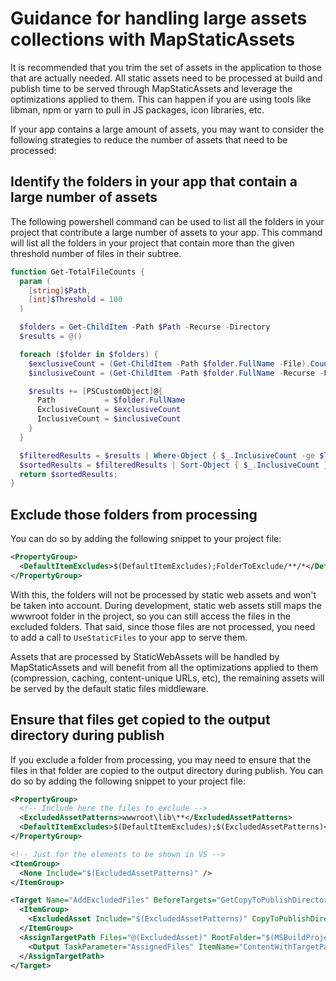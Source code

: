 # Guidance for handling large assets collections with MapStaticAssets

It is recommended that you trim the set of assets in the application to those that are actually needed. All static assets need to be processed at build and publish time to be served through MapStaticAssets and leverage the optimizations applied to them. This can happen if you are using tools like libman, npm or yarn to pull in JS packages, icon libraries, etc.

If your app contains a large amount of assets, you may want to consider the following strategies to reduce the number of assets that need to be processed:

## Identify the folders in your app that contain a large number of assets

The following powershell command can be used to list all the folders in your project that contribute a large number of assets to your app. This command will list all the folders in your project that contain more than the given threshold number of files in their subtree.

```powershell
function Get-TotalFileCounts {
  param (
    [string]$Path,
    [int]$Threshold = 100
  )

  $folders = Get-ChildItem -Path $Path -Recurse -Directory
  $results = @()

  foreach ($folder in $folders) {
    $exclusiveCount = (Get-ChildItem -Path $folder.FullName -File).Count
    $inclusiveCount = (Get-ChildItem -Path $folder.FullName -Recurse -File).Count

    $results += [PSCustomObject]@{
      Path           = $folder.FullName
      ExclusiveCount = $exclusiveCount
      InclusiveCount = $inclusiveCount
    }
  }

  $filteredResults = $results | Where-Object { $_.InclusiveCount -ge $Threshold }
  $sortedResults = $filteredResults | Sort-Object { $_.InclusiveCount } -Descending;
  return $sortedResults;
}
```

## Exclude those folders from processing

You can do so by adding the following snippet to your project file:

```xml
<PropertyGroup>
  <DefaultItemExcludes>$(DefaultItemExcludes);FolderToExclude/**/*</DefaultItemExcludes>
</PropertyGroup>
```

With this, the folders will not be processed by static web assets and won't be taken into account. During development, static web assets still maps the wwwroot folder in the project, so you can still access the files in the excluded folders. That said, since those files are not processed, you need to add a call to `UseStaticFiles` to your app to serve them.

Assets that are processed by StaticWebAssets will be handled by MapStaticAssets and will benefit from all the optimizations applied to them (compression, caching, content-unique URLs, etc), the remaining assets will be served by the default static files middleware.

## Ensure that files get copied to the output directory during publish

If you exclude a folder from processing, you may need to ensure that the files in that folder are copied to the output directory during publish. You can do so by adding the following snippet to your project file:

```xml
<PropertyGroup>
  <!-- Include here the files to exclude -->
  <ExcludedAssetPatterns>wwwroot\lib\**</ExcludedAssetPatterns>
  <DefaultItemExcludes>$(DefaultItemExcludes);$(ExcludedAssetPatterns)</DefaultItemExcludes>
</PropertyGroup>

<!-- Just for the elements to be shown in VS -->
<ItemGroup>
  <None Include="$(ExcludedAssetPatterns)" />
</ItemGroup>

<Target Name="AddExcludedFiles" BeforeTargets="GetCopyToPublishDirectoryItems">
  <ItemGroup>
    <ExcludedAsset Include="$(ExcludedAssetPatterns)" CopyToPublishDirectory="PreserveNewest" />
  </ItemGroup>
  <AssignTargetPath Files="@(ExcludedAsset)" RootFolder="$(MSBuildProjectDirectory)">
    <Output TaskParameter="AssignedFiles" ItemName="ContentWithTargetPath" />
  </AssignTargetPath>
</Target>
```